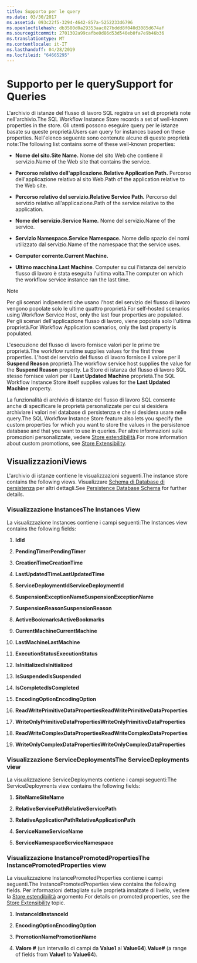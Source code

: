 ```yaml
---
title: Supporto per le query
ms.date: 03/30/2017
ms.assetid: 093c22f5-3294-4642-857a-5252233d6796
ms.openlocfilehash: db3580d0a29353aac027bddd8f040d3085d674af
ms.sourcegitcommit: 2701302a99cafbe0d86d53d540eb0fa7e9b46b36
ms.translationtype: MT
ms.contentlocale: it-IT
ms.lasthandoff: 04/28/2019
ms.locfileid: "64665295"
---
```

# <a name="support-for-queries"></a><span data-ttu-id="c0da0-102">Supporto per le query</span><span class="sxs-lookup"><span data-stu-id="c0da0-102">Support for Queries</span></span>
<span data-ttu-id="c0da0-103">L'archivio di istanze del flusso di lavoro SQL registra un set di proprietà note nell'archivio.</span><span class="sxs-lookup"><span data-stu-id="c0da0-103">The SQL Workflow Instance Store records a set of well-known properties in the store.</span></span> <span data-ttu-id="c0da0-104">Gli utenti possono eseguire query per le istanze basate su queste proprietà.</span><span class="sxs-lookup"><span data-stu-id="c0da0-104">Users can query for instances based on these properties.</span></span> <span data-ttu-id="c0da0-105">Nell'elenco seguente sono contenute alcune di queste proprietà note:</span><span class="sxs-lookup"><span data-stu-id="c0da0-105">The following list contains some of these well-known properties:</span></span>  
  
- <span data-ttu-id="c0da0-106">**Nome del sito.**</span><span class="sxs-lookup"><span data-stu-id="c0da0-106">**Site Name.**</span></span> <span data-ttu-id="c0da0-107">Nome del sito Web che contiene il servizio.</span><span class="sxs-lookup"><span data-stu-id="c0da0-107">Name of the Web site that contains the service.</span></span>  
  
- <span data-ttu-id="c0da0-108">**Percorso relativo dell'applicazione.**</span><span class="sxs-lookup"><span data-stu-id="c0da0-108">**Relative Application Path.**</span></span> <span data-ttu-id="c0da0-109">Percorso dell'applicazione relativo al sito Web.</span><span class="sxs-lookup"><span data-stu-id="c0da0-109">Path of the application relative to the Web site.</span></span>  
  
- <span data-ttu-id="c0da0-110">**Percorso relativo del servizio.**</span><span class="sxs-lookup"><span data-stu-id="c0da0-110">**Relative Service Path.**</span></span> <span data-ttu-id="c0da0-111">Percorso del servizio relativo all'applicazione.</span><span class="sxs-lookup"><span data-stu-id="c0da0-111">Path of the service relative to the application.</span></span>  
  
- <span data-ttu-id="c0da0-112">**Nome del servizio.**</span><span class="sxs-lookup"><span data-stu-id="c0da0-112">**Service Name.**</span></span> <span data-ttu-id="c0da0-113">Nome del servizio.</span><span class="sxs-lookup"><span data-stu-id="c0da0-113">Name of the service.</span></span>  
  
- <span data-ttu-id="c0da0-114">**Servizio Namespace.**</span><span class="sxs-lookup"><span data-stu-id="c0da0-114">**Service Namespace.**</span></span> <span data-ttu-id="c0da0-115">Nome dello spazio dei nomi utilizzato dal servizio.</span><span class="sxs-lookup"><span data-stu-id="c0da0-115">Name of the namespace that the service uses.</span></span>  
  
- <span data-ttu-id="c0da0-116">**Computer corrente.**</span><span class="sxs-lookup"><span data-stu-id="c0da0-116">**Current Machine.**</span></span>  
  
- <span data-ttu-id="c0da0-117">**Ultimo macchina**.</span><span class="sxs-lookup"><span data-stu-id="c0da0-117">**Last Machine**.</span></span> <span data-ttu-id="c0da0-118">Computer su cui l'istanza del servizio flusso di lavoro è stata eseguita l'ultima volta.</span><span class="sxs-lookup"><span data-stu-id="c0da0-118">The computer on which the workflow service instance ran the last time.</span></span>  
  
> [!NOTE]
>  <span data-ttu-id="c0da0-119">Per gli scenari indipendenti che usano l'host del servizio del flusso di lavoro vengono popolate solo le ultime quattro proprietà.</span><span class="sxs-lookup"><span data-stu-id="c0da0-119">For self-hosted scenarios using Workflow Service Host, only the last four properties are populated.</span></span> <span data-ttu-id="c0da0-120">Per gli scenari dell'applicazione flusso di lavoro, viene popolata solo l'ultima proprietà.</span><span class="sxs-lookup"><span data-stu-id="c0da0-120">For Workflow Application scenarios, only the last property is populated.</span></span>  
  
 <span data-ttu-id="c0da0-121">L'esecuzione del flusso di lavoro fornisce valori per le prime tre proprietà.</span><span class="sxs-lookup"><span data-stu-id="c0da0-121">The workflow runtime supplies values for the first three properties.</span></span> <span data-ttu-id="c0da0-122">L'host del servizio del flusso di lavoro fornisce il valore per il **Suspend Reason** proprietà.</span><span class="sxs-lookup"><span data-stu-id="c0da0-122">The workflow service host supplies the value for the **Suspend Reason** property.</span></span> <span data-ttu-id="c0da0-123">La Store di istanza del flusso di lavoro SQL stesso fornisce valori per il **Last Updated Machine** proprietà.</span><span class="sxs-lookup"><span data-stu-id="c0da0-123">The SQL Workflow Instance Store itself supplies values for the **Last Updated Machine** property.</span></span>  
  
 <span data-ttu-id="c0da0-124">La funzionalità di archivio di istanze del flusso di lavoro SQL consente anche di specificare le proprietà personalizzate per cui si desidera archiviare i valori nel database di persistenza e che si desidera usare nelle query.</span><span class="sxs-lookup"><span data-stu-id="c0da0-124">The SQL Workflow Instance Store feature also lets you specify the custom properties for which you want to store the values in the persistence database and that you want to use in queries.</span></span> <span data-ttu-id="c0da0-125">Per altre informazioni sulle promozioni personalizzate, vedere [Store estendibilità](store-extensibility.md).</span><span class="sxs-lookup"><span data-stu-id="c0da0-125">For more information about custom promotions, see [Store Extensibility](store-extensibility.md).</span></span>  
  
## <a name="views"></a><span data-ttu-id="c0da0-126">Visualizzazioni</span><span class="sxs-lookup"><span data-stu-id="c0da0-126">Views</span></span>  
 <span data-ttu-id="c0da0-127">L'archivio di istanze contiene le visualizzazioni seguenti.</span><span class="sxs-lookup"><span data-stu-id="c0da0-127">The instance store contains the following views.</span></span> <span data-ttu-id="c0da0-128">Visualizzare [Schema di Database di persistenza](persistence-database-schema.md) per altri dettagli.</span><span class="sxs-lookup"><span data-stu-id="c0da0-128">See [Persistence Database Schema](persistence-database-schema.md) for further details.</span></span>  
  
### <a name="the-instances-view"></a><span data-ttu-id="c0da0-129">Visualizzazione Instances</span><span class="sxs-lookup"><span data-stu-id="c0da0-129">The Instances View</span></span>  
 <span data-ttu-id="c0da0-130">La visualizzazione Instances contiene i campi seguenti:</span><span class="sxs-lookup"><span data-stu-id="c0da0-130">The Instances view contains the following fields:</span></span>  
  
1. <span data-ttu-id="c0da0-131">**Id**</span><span class="sxs-lookup"><span data-stu-id="c0da0-131">**Id**</span></span>  
  
2. <span data-ttu-id="c0da0-132">**PendingTimer**</span><span class="sxs-lookup"><span data-stu-id="c0da0-132">**PendingTimer**</span></span>  
  
3. <span data-ttu-id="c0da0-133">**CreationTime**</span><span class="sxs-lookup"><span data-stu-id="c0da0-133">**CreationTime**</span></span>  
  
4. <span data-ttu-id="c0da0-134">**LastUpdatedTime**</span><span class="sxs-lookup"><span data-stu-id="c0da0-134">**LastUpdatedTime**</span></span>  
  
5. <span data-ttu-id="c0da0-135">**ServiceDeploymentId**</span><span class="sxs-lookup"><span data-stu-id="c0da0-135">**ServiceDeploymentId**</span></span>  
  
6. <span data-ttu-id="c0da0-136">**SuspensionExceptionName**</span><span class="sxs-lookup"><span data-stu-id="c0da0-136">**SuspensionExceptionName**</span></span>  
  
7. <span data-ttu-id="c0da0-137">**SuspensionReason**</span><span class="sxs-lookup"><span data-stu-id="c0da0-137">**SuspensionReason**</span></span>  
  
8. <span data-ttu-id="c0da0-138">**ActiveBookmarks**</span><span class="sxs-lookup"><span data-stu-id="c0da0-138">**ActiveBookmarks**</span></span>  
  
9. <span data-ttu-id="c0da0-139">**CurrentMachine**</span><span class="sxs-lookup"><span data-stu-id="c0da0-139">**CurrentMachine**</span></span>  
  
10. <span data-ttu-id="c0da0-140">**LastMachine**</span><span class="sxs-lookup"><span data-stu-id="c0da0-140">**LastMachine**</span></span>  
  
11. <span data-ttu-id="c0da0-141">**ExecutionStatus**</span><span class="sxs-lookup"><span data-stu-id="c0da0-141">**ExecutionStatus**</span></span>  
  
12. <span data-ttu-id="c0da0-142">**IsInitialized**</span><span class="sxs-lookup"><span data-stu-id="c0da0-142">**IsInitialized**</span></span>  
  
13. <span data-ttu-id="c0da0-143">**IsSuspended**</span><span class="sxs-lookup"><span data-stu-id="c0da0-143">**IsSuspended**</span></span>  
  
14. <span data-ttu-id="c0da0-144">**IsCompleted**</span><span class="sxs-lookup"><span data-stu-id="c0da0-144">**IsCompleted**</span></span>  
  
15. <span data-ttu-id="c0da0-145">**EncodingOption**</span><span class="sxs-lookup"><span data-stu-id="c0da0-145">**EncodingOption**</span></span>  
  
16. <span data-ttu-id="c0da0-146">**ReadWritePrimitiveDataProperties**</span><span class="sxs-lookup"><span data-stu-id="c0da0-146">**ReadWritePrimitiveDataProperties**</span></span>  
  
17. <span data-ttu-id="c0da0-147">**WriteOnlyPrimitiveDataProperties**</span><span class="sxs-lookup"><span data-stu-id="c0da0-147">**WriteOnlyPrimitiveDataProperties**</span></span>  
  
18. <span data-ttu-id="c0da0-148">**ReadWriteComplexDataProperties**</span><span class="sxs-lookup"><span data-stu-id="c0da0-148">**ReadWriteComplexDataProperties**</span></span>  
  
19. <span data-ttu-id="c0da0-149">**WriteOnlyComplexDataProperties**</span><span class="sxs-lookup"><span data-stu-id="c0da0-149">**WriteOnlyComplexDataProperties**</span></span>  
  
### <a name="the-servicedeployments-view"></a><span data-ttu-id="c0da0-150">Visualizzazione ServiceDeployments</span><span class="sxs-lookup"><span data-stu-id="c0da0-150">The ServiceDeployments view</span></span>  
 <span data-ttu-id="c0da0-151">La visualizzazione ServiceDeployments contiene i campi seguenti:</span><span class="sxs-lookup"><span data-stu-id="c0da0-151">The ServiceDeployments view contains the following fields:</span></span>  
  
1. <span data-ttu-id="c0da0-152">**SiteName**</span><span class="sxs-lookup"><span data-stu-id="c0da0-152">**SiteName**</span></span>  
  
2. <span data-ttu-id="c0da0-153">**RelativeServicePath**</span><span class="sxs-lookup"><span data-stu-id="c0da0-153">**RelativeServicePath**</span></span>  
  
3. <span data-ttu-id="c0da0-154">**RelativeApplicationPath**</span><span class="sxs-lookup"><span data-stu-id="c0da0-154">**RelativeApplicationPath**</span></span>  
  
4. <span data-ttu-id="c0da0-155">**ServiceName**</span><span class="sxs-lookup"><span data-stu-id="c0da0-155">**ServiceName**</span></span>  
  
5. <span data-ttu-id="c0da0-156">**ServiceNamespace**</span><span class="sxs-lookup"><span data-stu-id="c0da0-156">**ServiceNamespace**</span></span>  
  
### <a name="the-instancepromotedproperties-view"></a><span data-ttu-id="c0da0-157">Visualizzazione InstancePromotedProperties</span><span class="sxs-lookup"><span data-stu-id="c0da0-157">The InstancePromotedProperties view</span></span>  
 <span data-ttu-id="c0da0-158">La visualizzazione InstancePromotedProperties contiene i campi seguenti.</span><span class="sxs-lookup"><span data-stu-id="c0da0-158">The InstancePromotedProperties view contains the following fields.</span></span> <span data-ttu-id="c0da0-159">Per informazioni dettagliate sulle proprietà innalzate di livello, vedere la [Store estendibilità](store-extensibility.md) argomento.</span><span class="sxs-lookup"><span data-stu-id="c0da0-159">For details on promoted properties, see the [Store Extensibility](store-extensibility.md) topic.</span></span>  
  
1. <span data-ttu-id="c0da0-160">**InstanceId**</span><span class="sxs-lookup"><span data-stu-id="c0da0-160">**InstanceId**</span></span>  
  
2. <span data-ttu-id="c0da0-161">**EncodingOption**</span><span class="sxs-lookup"><span data-stu-id="c0da0-161">**EncodingOption**</span></span>  
  
3. <span data-ttu-id="c0da0-162">**PromotionName**</span><span class="sxs-lookup"><span data-stu-id="c0da0-162">**PromotionName**</span></span>  
  
4. <span data-ttu-id="c0da0-163">**Valore #** (un intervallo di campi da **Value1** al **Value64**).</span><span class="sxs-lookup"><span data-stu-id="c0da0-163">**Value#** (a range of fields from **Value1** to **Value64**).</span></span>

